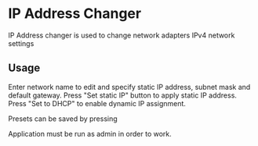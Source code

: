 # IP Address Changer

IP Address changer is used to change network adapters IPv4 network settings

## Usage

Enter network name to edit and specify static IP address, subnet mask and default gateway. Press "Set static IP" button to apply static IP address. Press "Set to DHCP" to enable dynamic IP assignment.

Presets can be saved by pressing

Application must be run as admin in order to work.